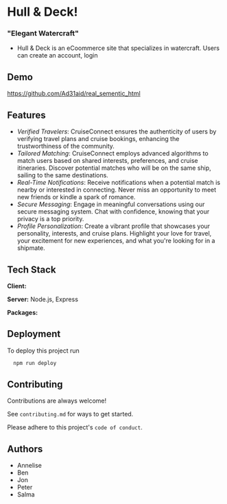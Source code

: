 # Hull & Deck!

### "Elegant Watercraft"

- Hull & Deck is an eCoommerce site that specializes in watercraft. Users can create an account, login

## Demo

https://github.com/Ad31aid/real_sementic_html

## Features

- _Verified Travelers_: CruiseConnect ensures the authenticity of users by verifying travel plans and cruise bookings, enhancing the trustworthiness of the community.
- _Tailored Matching_: CruiseConnect employs advanced algorithms to match users based on shared interests, preferences, and cruise itineraries. Discover potential matches who will be on the same ship, sailing to the same destinations.
- _Real-Time Notifications_: Receive notifications when a potential match is nearby or interested in connecting. Never miss an opportunity to meet new friends or kindle a spark of romance.
- _Secure Messaging_: Engage in meaningful conversations using our secure messaging system. Chat with confidence, knowing that your privacy is a top priority.
- _Profile Personalization_: Create a vibrant profile that showcases your personality, interests, and cruise plans. Highlight your love for travel, your excitement for new experiences, and what you're looking for in a shipmate.

## Tech Stack

**Client:**

**Server:** Node.js, Express

**Packages:**

## Deployment

To deploy this project run

```bash
  npm run deploy
```

## Contributing

Contributions are always welcome!

See `contributing.md` for ways to get started.

Please adhere to this project's `code of conduct`.

## Authors

- Annelise
- Ben
- Jon
- Peter
- Salma
